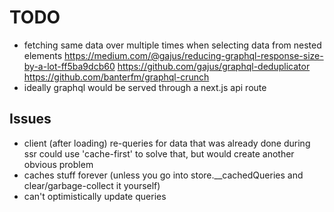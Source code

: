 # TODO

- fetching same data over multiple times when selecting data from nested elements
    https://medium.com/@gajus/reducing-graphql-response-size-by-a-lot-ff5ba9dcb60
    https://github.com/gajus/graphql-deduplicator
    https://github.com/banterfm/graphql-crunch
- ideally graphql would be served through a next.js api route

## Issues

- client (after loading) re-queries for data that was already done during ssr
    could use 'cache-first' to solve that, but would create another obvious problem
- caches stuff forever (unless you go into store.__cachedQueries and clear/garbage-collect it yourself)
- can't optimistically update queries

